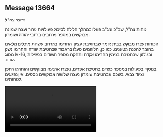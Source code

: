 ## Message 13664

דובר צה"ל:

כוחות צה"ל, שב"כ ומג"ב פעלו במהלך הלילה לסיכול פעילויות טרור ועצרו שמונה מבוקשים במספר מרחבים ברחבי יהודה ושומרון.

הכוחות עצרו מבוקש בבית אומר שבחטיבת עציון והחרימו במרחב עשרות מיכלים מלאים בחומר להכנת מטענים. 
כמו כן, הלוחמים פעלו בראבוד שבחטיבת יהודה והחרימו נשק מסוג M-16, ובג'לזון שבחטיבת בנימין החרימו אקדח ותחקרו מספר חשודים בפעילות טרור.

בנוסף, בפעילות במספר כפרים בחטיבת אפרים, נעצרו ארבעה מבוקשים והוחרמו רחפן וציוד צבאי. בשכם שבחטיבת שומרון נעצרו שלושה מבוקשים נוספים.
אין נפגעים לכוחותינו.

![Video](13664/13664_media.mp4)

